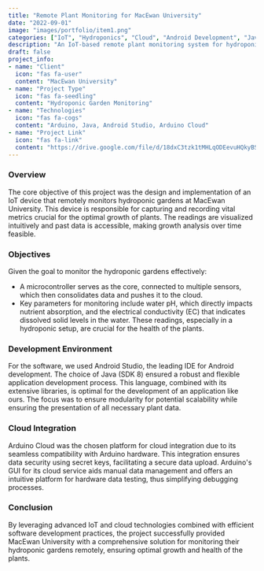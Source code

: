 ```yaml
---
title: "Remote Plant Monitoring for MacEwan University"
date: "2022-09-01"
image: "images/portfolio/item1.png"
categories: ["IoT", "Hydroponics", "Cloud", "Android Development", "Java", "Microcontrollers"]
description: "An IoT-based remote plant monitoring system for hydroponic gardens at MacEwan University."
draft: false
project_info:
- name: "Client"
  icon: "fas fa-user"
  content: "MacEwan University"
- name: "Project Type"
  icon: "fas fa-seedling"
  content: "Hydroponic Garden Monitoring"
- name: "Technologies"
  icon: "fas fa-cogs"
  content: "Arduino, Java, Android Studio, Arduino Cloud"
- name: "Project Link"
  icon: "fas fa-link"
  content: "https://drive.google.com/file/d/18dxC3tzk1tMHLqODEevuHQkyBSPyT5Jr/view?usp=sharing"
---
```


### **Overview**

The core objective of this project was the design and implementation of an IoT device that remotely monitors hydroponic gardens at MacEwan University. This device is responsible for capturing and recording vital metrics crucial for the optimal growth of plants. The readings are visualized intuitively and past data is accessible, making growth analysis over time feasible.

### **Objectives**

Given the goal to monitor the hydroponic gardens effectively:
- A microcontroller serves as the core, connected to multiple sensors, which then consolidates data and pushes it to the cloud.
- Key parameters for monitoring include water pH, which directly impacts nutrient absorption, and the electrical conductivity (EC) that indicates dissolved solid levels in the water. These readings, especially in a hydroponic setup, are crucial for the health of the plants.
  
### **Development Environment**

For the software, we used Android Studio, the leading IDE for Android development. The choice of Java (SDK 8) ensured a robust and flexible application development process. This language, combined with its extensive libraries, is optimal for the development of an application like ours. The focus was to ensure modularity for potential scalability while ensuring the presentation of all necessary plant data.

### **Cloud Integration**

Arduino Cloud was the chosen platform for cloud integration due to its seamless compatibility with Arduino hardware. This integration ensures data security using secret keys, facilitating a secure data upload. Arduino's GUI for its cloud service aids manual data management and offers an intuitive platform for hardware data testing, thus simplifying debugging processes.

### **Conclusion**

By leveraging advanced IoT and cloud technologies combined with efficient software development practices, the project successfully provided MacEwan University with a comprehensive solution for monitoring their hydroponic gardens remotely, ensuring optimal growth and health of the plants.
